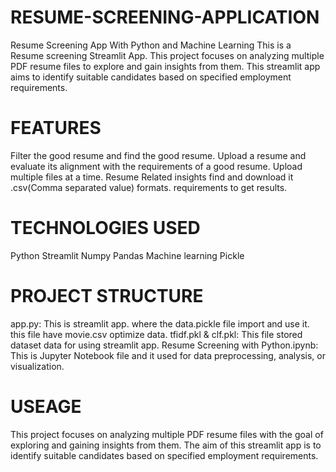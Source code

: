 # RESUME-SCREENING-APPLICATION
Resume Screening App With Python and Machine Learning This is a Resume screening Streamlit App. This project focuses on analyzing multiple PDF resume files to explore and gain insights from them. This streamlit app aims to identify suitable candidates based on specified employment requirements.
# FEATURES
Filter the good resume and find the good resume.
Upload a resume and evaluate its alignment with the requirements of a good resume.
Upload multiple files at a time.
Resume Related insights find and download it .csv(Comma separated value) formats.
requirements to get results.
# TECHNOLOGIES USED
Python
Streamlit
Numpy
Pandas
Machine learning
Pickle
# PROJECT STRUCTURE
app.py: This is streamlit app. where the data.pickle file import and use it. this file have movie.csv optimize data.
tfidf.pkl & clf.pkl: This file stored dataset data for using streamlit app.
Resume Screening with Python.ipynb: This is Jupyter Notebook file and it used for data preprocessing, analysis, or visualization.
# USEAGE
This project focuses on analyzing multiple PDF resume files with the goal of exploring and gaining insights from them. The aim of this streamlit app is to identify suitable candidates based on specified employment requirements.
